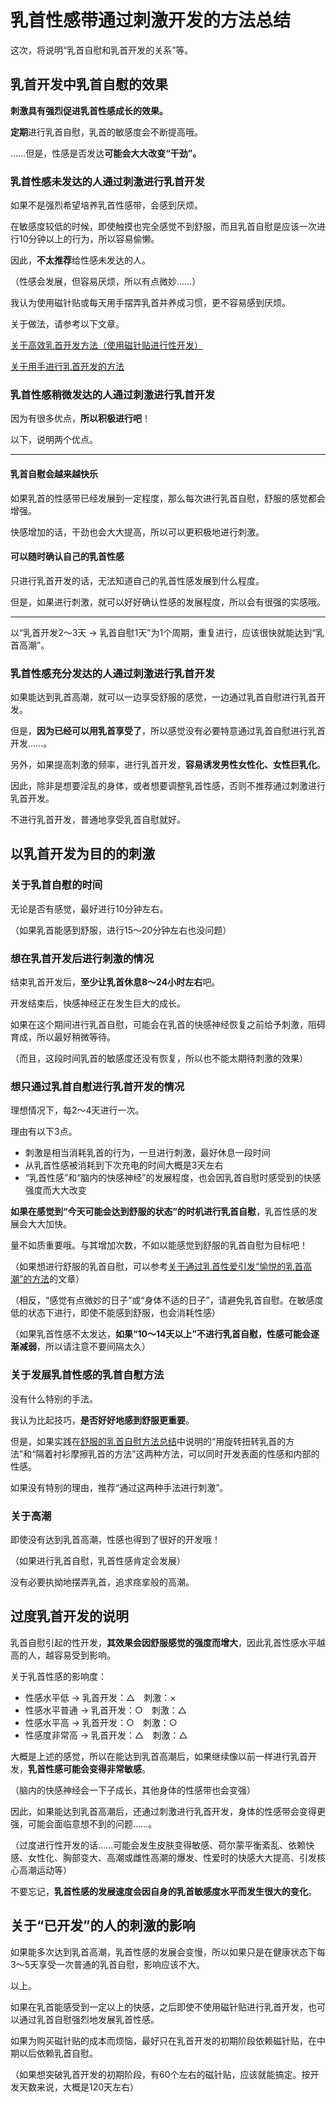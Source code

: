 # 乳首性感带通过刺激开发的方法总结 [​](#乳首性感带通过刺激开发的方法总结)

这次，将说明“乳首自慰和乳首开发的关系”等。

## 乳首开发中乳首自慰的效果 [​](#乳首开发中乳首自慰的效果)

**刺激具有强烈促进乳首性感成长的效果。**

**定期**进行乳首自慰，乳首的敏感度会不断提高哦。

……但是，性感是否发达**可能会大大改变“干劲”。**

### 乳首性感未发达的人通过刺激进行乳首开发 [​](#乳首性感未发达的人通过刺激进行乳首开发)

如果不是强烈希望培养乳首性感带，会感到厌烦。

在敏感度较低的时候，即使触摸也完全感觉不到舒服，而且乳首自慰是应该一次进行10分钟以上的行为，所以容易偷懒。

因此，**不太推荐**给性感未发达的人。

（性感会发展，但容易厌烦，所以有点微妙……）

我认为使用磁针贴或每天用手摆弄乳首并养成习惯，更不容易感到厌烦。

关于做法，请参考以下文章。

[关于高效乳首开发方法（使用磁针贴进行性开发）](/h-life/nipple/kaihatsu+iki/page-2.html)

[关于用手进行乳首开发的方法](/h-life/nipple/kaihatsu+iki/page-11.html)

### 乳首性感稍微发达的人通过刺激进行乳首开发 [​](#乳首性感稍微发达的人通过刺激进行乳首开发)

因为有很多优点，**所以积极进行吧**！

以下，说明两个优点。

* * *

#### 乳首自慰会越来越快乐 [​](#乳首自慰会越来越快乐)

如果乳首的性感带已经发展到一定程度，那么每次进行乳首自慰，舒服的感觉都会增强。

快感增加的话，干劲也会大大提高，所以可以更积极地进行刺激。

#### 可以随时确认自己的乳首性感 [​](#可以随时确认自己的乳首性感)

只进行乳首开发的话，无法知道自己的乳首性感发展到什么程度。

但是，如果进行刺激，就可以好好确认性感的发展程度，所以会有很强的实感哦。

* * *

以“乳首开发2～3天 → 乳首自慰1天”为1个周期，重复进行，应该很快就能达到“乳首高潮”。

### 乳首性感充分发达的人通过刺激进行乳首开发 [​](#乳首性感充分发达的人通过刺激进行乳首开发)

如果能达到乳首高潮，就可以一边享受舒服的感觉，一边通过乳首自慰进行乳首开发。

但是，**因为已经可以用乳首享受了**，所以感觉没有必要特意通过乳首自慰进行乳首开发……。

另外，如果提高刺激的频率，进行乳首开发，**容易诱发男性女性化、女性巨乳化**。

因此，除非是想要淫乱的身体，或者想要调整乳首性感，否则不推荐通过刺激进行乳首开发。

不进行乳首开发，普通地享受乳首自慰就好。

## 以乳首开发为目的的刺激 [​](#以乳首开发为目的的刺激)

### 关于乳首自慰的时间 [​](#关于乳首自慰的时间)

无论是否有感觉，最好进行10分钟左右。

（如果乳首能感到舒服，进行15～20分钟左右也没问题）

### 想在乳首开发后进行刺激的情况 [​](#想在乳首开发后进行刺激的情况)

结束乳首开发后，**至少让乳首休息8～24小时左右**吧。

开发结束后，快感神经正在发生巨大的成长。

如果在这个期间进行乳首自慰，可能会在乳首的快感神经恢复之前给予刺激，阻碍育成，所以最好稍微等待。

（而且，这段时间乳首的敏感度还没有恢复，所以也不能太期待刺激的效果）

### 想只通过乳首自慰进行乳首开发的情况 [​](#想只通过乳首自慰进行乳首开发的情况)

理想情况下，每2～4天进行一次。

理由有以下3点。

+   刺激是相当消耗乳首的行为，一旦进行刺激，最好休息一段时间
+   从乳首性感被消耗到下次充电的时间大概是3天左右
+   “乳首性感”和“脑内的快感神经”的发展程度，也会因乳首自慰时感受到的快感强度而大大改变

**如果在感觉到“今天可能会达到舒服的状态”的时机进行乳首自慰**，乳首性感的发展会大大加快。

量不如质重要哦。与其增加次数，不如以能感觉到舒服的乳首自慰为目标吧！

（如果想进行舒服的乳首自慰，可以参考[关于通过乳首性爱引发“愉悦的乳首高潮”的方法](/h-life/nipple/kaihatsu+iki/page-141.html)的文章）

（相反，“感觉有点微妙的日子”或“身体不适的日子”，请避免乳首自慰。在敏感度低的状态下进行，即使不能感到舒服，也会消耗性感）

（如果乳首性感不太发达，**如果“10～14天以上”不进行乳首自慰，性感可能会逐渐减弱**，所以请注意不要间隔太久）

### 关于发展乳首性感的乳首自慰方法 [​](#关于发展乳首性感的乳首自慰方法)

没有什么特别的手法。

我认为比起技巧，**是否好好地感到舒服更重要**。

但是，如果实践在[舒服的乳首自慰方法总结](/h-life/nipple/chikuni/page-5.html)中说明的“用旋转扭转乳首的方法”和“隔着衬衫摩擦乳首的方法”这两种方法，可以同时开发表面的性感和内部的性感。

如果没有特别的理由，推荐“通过这两种手法进行刺激”。

### 关于高潮 [​](#关于高潮)

即使没有达到乳首高潮，性感也得到了很好的开发哦！

（如果进行乳首自慰，乳首性感肯定会发展）

没有必要执拗地摆弄乳首，追求痉挛般的高潮。

## 过度乳首开发的说明 [​](#过度乳首开发的说明)

乳首自慰引起的性开发，**其效果会因舒服感觉的强度而增大**，因此乳首性感水平越高的人，越容易受到影响。

关于乳首性感的影响度：

+   性感水平低 → 乳首开发：△　刺激：×
+   性感水平普通 → 乳首开发：○　刺激：△
+   性感水平高 → 乳首开发：○　刺激：○
+   性感度非常高 → 乳首开发：△　刺激：△

大概是上述的感觉，所以在能达到乳首高潮后，如果继续像以前一样进行乳首开发，**乳首性感可能会变得非常敏感**。

（脑内的快感神经会一下子成长，其他身体的性感带也会变强）

因此，如果能达到乳首高潮后，还通过刺激进行乳首开发，身体的性感带会变得更强，可能会面临意想不到的问题……。

（过度进行性开发的话……可能会发生皮肤变得敏感、荷尔蒙平衡紊乱、依赖快感、女性化、胸部变大、高潮或雌性高潮的爆发、性爱时的快感大大提高、引发核心高潮运动等）

不要忘记，**乳首性感的发展速度会因自身的乳首敏感度水平而发生很大的变化**。

## 关于“已开发”的人的刺激的影响 [​](#关于-已开发-的人的刺激的影响)

如果能多次达到乳首高潮，乳首性感的发展会变慢，所以如果只是在健康状态下每3～5天享受一次普通的乳首自慰，影响应该不大。

以上。

如果在乳首能感受到一定以上的快感，之后即使不使用磁针贴进行乳首开发，也可以通过乳首自慰强烈地发展乳首性感。

如果为购买磁针贴的成本而烦恼，最好只在乳首开发的初期阶段依赖磁针贴，在中期以后依赖乳首自慰。

（如果想突破乳首开发的初期阶段，有60个左右的磁针贴，应该就能搞定。按开发天数来说，大概是120天左右）